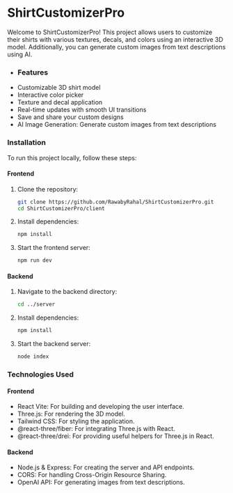 # ShirtCustomizerPro

Welcome to ShirtCustomizerPro! This project allows users to customize their shirts with various textures, decals, and colors using an interactive 3D model. Additionally, you can generate custom images from text descriptions using AI.

- ### Features
- Customizable 3D shirt model
- Interactive color picker
- Texture and decal application
- Real-time updates with smooth UI transitions
- Save and share your custom designs
- AI Image Generation: Generate custom images from text descriptions

### Installation
To run this project locally, follow these steps:

#### Frontend
1. Clone the repository:
   ```sh
   git clone https://github.com/RawabyRahal/ShirtCustomizerPro.git
   cd ShirtCustomizerPro/client

3. Install dependencies:
   ```sh
   npm install
3. Start the frontend server:
   ```sh
   npm run dev

#### Backend
1. Navigate to the backend directory:
   ```sh
   cd ../server

2. Install dependencies:
   ```sh
   npm install
3. Start the backend server:
   ```sh
   node index

### Technologies Used

#### Frontend
- React Vite: For building and developing the user interface.
- Three.js: For rendering the 3D model.
- Tailwind CSS: For styling the application.
- @react-three/fiber: For integrating Three.js with React.
- @react-three/drei: For providing useful helpers for Three.js in React.

#### Backend
- Node.js & Express: For creating the server and API endpoints.
- CORS: For handling Cross-Origin Resource Sharing.
- OpenAI API: For generating images from text descriptions.
